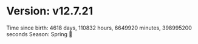 # Version: v12.7.21
Time since birth: 4618 days, 110832 hours, 6649920 minutes, 398995200 seconds
Season: Spring 🌸
